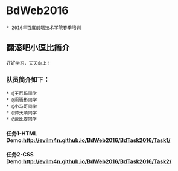 # BdWeb2016
	* 2016年百度前端技术学院春季培训
## 翻滚吧小逗比简介
	好好学习，天天向上！

### 队员简介如下：
	* @王尼玛同学
	* @闷骚彬同学
	* @小马哥同学
	* @帅天晴同学
	* @逗比安同学

#### 任务1-HTML Demo:http://evilm4n.github.io/BdWeb2016/BdTask2016/Task1/
#### 任务2-CSS  Demo:http://evilm4n.github.io/BdWeb2016/BdTask2016/Task2/
